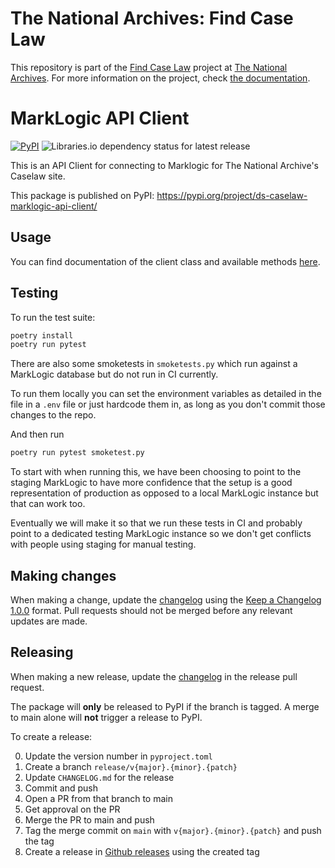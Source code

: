 # The National Archives: Find Case Law

This repository is part of the [Find Case Law](https://caselaw.nationalarchives.gov.uk/) project at [The National Archives](https://www.nationalarchives.gov.uk/). For more information on the project, check [the documentation](https://github.com/nationalarchives/ds-find-caselaw-docs).

# MarkLogic API Client

[![PyPI](https://img.shields.io/pypi/v/ds-caselaw-marklogic-api-client)](https://pypi.org/project/ds-caselaw-marklogic-api-client/) ![Libraries.io dependency status for latest release](https://img.shields.io/librariesio/release/pypi/ds-caselaw-marklogic-api-client)

This is an API Client for connecting to Marklogic for The National Archive's Caselaw site.

This package is published on PyPI: https://pypi.org/project/ds-caselaw-marklogic-api-client/

## Usage

You can find documentation of the client class and available methods [here](https://nationalarchives.github.io/ds-caselaw-custom-api-client).

## Testing

To run the test suite:

```bash
poetry install
poetry run pytest
```

There are also some smoketests in `smoketests.py` which run against a MarkLogic database but do not run in CI currently.

To run them locally you can set the environment variables as detailed in the file in a `.env` file or just hardcode them in, as long as you don't commit those changes to the repo.

And then run

```bash
poetry run pytest smoketest.py
```

To start with when running this, we have been choosing to point to the staging MarkLogic to have more confidence that the setup is a good representation of production as opposed to a local MarkLogic instance but that can work too.

Eventually we will make it so that we run these tests in CI and probably point to a dedicated testing MarkLogic instance so we don't get conflicts with people using staging for manual testing.

## Making changes

When making a change, update the [changelog](CHANGELOG.md) using the
[Keep a Changelog 1.0.0](https://keepachangelog.com/en/1.0.0/) format. Pull
requests should not be merged before any relevant updates are made.

## Releasing

When making a new release, update the [changelog](CHANGELOG.md) in the release
pull request.

The package will **only** be released to PyPI if the branch is tagged. A merge
to main alone will **not** trigger a release to PyPI.

To create a release:

0. Update the version number in `pyproject.toml`
0. Create a branch `release/v{major}.{minor}.{patch}`
0. Update `CHANGELOG.md` for the release
0. Commit and push
0. Open a PR from that branch to main
0. Get approval on the PR
0. Merge the PR to main and push
0. Tag the merge commit on `main` with `v{major}.{minor}.{patch}` and push the tag
0. Create a release in [Github releases](https://github.com/nationalarchives/ds-caselaw-custom-api-client/releases)
using the created tag
